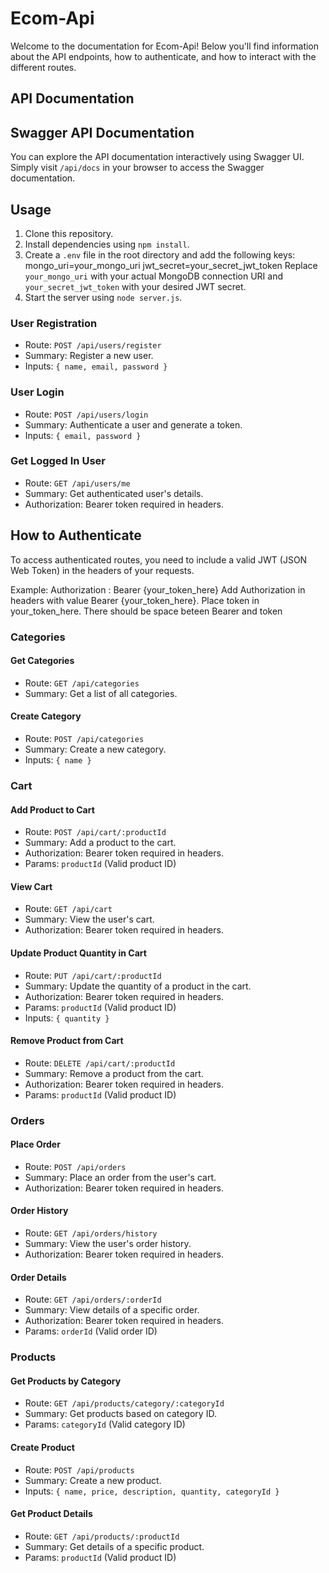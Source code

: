 # Ecom-Api

Welcome to the documentation for Ecom-Api! Below you'll find information about the API endpoints, how to authenticate, and how to interact with the different routes.

## API Documentation

## Swagger API Documentation

You can explore the API documentation interactively using Swagger UI. Simply visit `/api/docs` in your browser to access the Swagger documentation.

## Usage

1. Clone this repository.
2. Install dependencies using `npm install`.
3. Create a `.env` file in the root directory and add the following keys:
    mongo_uri=your_mongo_uri
    jwt_secret=your_secret_jwt_token
   Replace `your_mongo_uri` with your actual MongoDB connection URI and `your_secret_jwt_token` with your desired JWT secret.
5. Start the server using `node server.js`.

### User Registration

- Route: `POST /api/users/register`
- Summary: Register a new user.
- Inputs: `{ name, email, password }`

### User Login

- Route: `POST /api/users/login`
- Summary: Authenticate a user and generate a token.
- Inputs: `{ email, password }`

### Get Logged In User

- Route: `GET /api/users/me`
- Summary: Get authenticated user's details.
- Authorization: Bearer token required in headers.

## How to Authenticate

To access authenticated routes, you need to include a valid JWT (JSON Web Token) in the headers of your requests.

Example: Authorization : Bearer {your_token_here}
Add Authorization in headers with value Bearer {your_token_here}. Place token in your_token_here. There should be space beteen Bearer and token

### Categories

#### Get Categories

- Route: `GET /api/categories`
- Summary: Get a list of all categories.

#### Create Category

- Route: `POST /api/categories`
- Summary: Create a new category.
- Inputs: `{ name }`

### Cart

#### Add Product to Cart

- Route: `POST /api/cart/:productId`
- Summary: Add a product to the cart.
- Authorization: Bearer token required in headers.
- Params: `productId` (Valid product ID)

#### View Cart

- Route: `GET /api/cart`
- Summary: View the user's cart.
- Authorization: Bearer token required in headers.

#### Update Product Quantity in Cart

- Route: `PUT /api/cart/:productId`
- Summary: Update the quantity of a product in the cart.
- Authorization: Bearer token required in headers.
- Params: `productId` (Valid product ID)
- Inputs: `{ quantity }`

#### Remove Product from Cart

- Route: `DELETE /api/cart/:productId`
- Summary: Remove a product from the cart.
- Authorization: Bearer token required in headers.
- Params: `productId` (Valid product ID)

### Orders

#### Place Order

- Route: `POST /api/orders`
- Summary: Place an order from the user's cart.
- Authorization: Bearer token required in headers.

#### Order History

- Route: `GET /api/orders/history`
- Summary: View the user's order history.
- Authorization: Bearer token required in headers.

#### Order Details

- Route: `GET /api/orders/:orderId`
- Summary: View details of a specific order.
- Authorization: Bearer token required in headers.
- Params: `orderId` (Valid order ID)

### Products

#### Get Products by Category

- Route: `GET /api/products/category/:categoryId`
- Summary: Get products based on category ID.
- Params: `categoryId` (Valid category ID)

#### Create Product

- Route: `POST /api/products`
- Summary: Create a new product.
- Inputs: `{ name, price, description, quantity, categoryId }`

#### Get Product Details

- Route: `GET /api/products/:productId`
- Summary: Get details of a specific product.
- Params: `productId` (Valid product ID)
